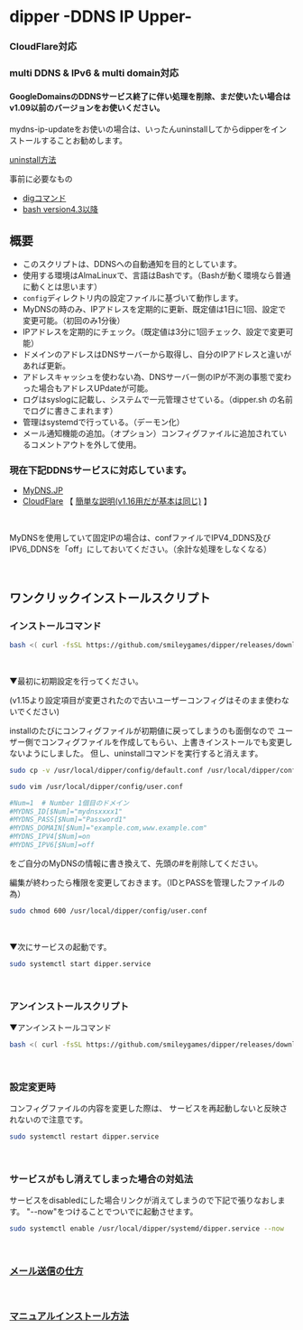 # dipper -DDNS IP Upper-

### CloudFlare対応
### multi DDNS & IPv6 & multi domain対応
#### GoogleDomainsのDDNSサービス終了に伴い処理を削除、まだ使いたい場合はv1.09以前のバージョンをお使いください。

mydns-ip-updateをお使いの場合は、いったんuninstallしてからdipperをインストールすることお勧めします。

[uninstall方法](https://github.com/smileygames/mydns-ip-update)

事前に必要なもの
- [digコマンド](https://github.com/smileygames/dipper/wiki/dig-command-install)
- [bash version4.3以降](https://github.com/smileygames/dipper/wiki/Bash-Install)

## 概要
- このスクリプトは、DDNSへの自動通知を目的としています。
- 使用する環境はAlmaLinuxで、言語はBashです。（Bashが動く環境なら普通に動くとは思います）
- `config`ディレクトリ内の設定ファイルに基づいて動作します。
- MyDNSの時のみ、IPアドレスを定期的に更新、既定値は1日に1回、設定で変更可能。（初回のみ1分後）
- IPアドレスを定期的にチェック。（既定値は3分に1回チェック、設定で変更可能）
- ドメインのアドレスはDNSサーバーから取得し、自分のIPアドレスと違いがあれば更新。
- アドレスキャッシュを使わない為、DNSサーバー側のIPが不測の事態で変わった場合もアドレスUPdateが可能。
- ログはsyslogに記載し、システムで一元管理させている。（dipper.sh の名前でログに書きこまれます）
- 管理はsystemdで行っている。（デーモン化）
- メール通知機能の追加。（オプション）コンフィグファイルに追加されているコメントアウトを外して使用。

### 現在下記DDNSサービスに対応しています。
- [MyDNS.JP](https://www.mydns.jp/)
- [CloudFlare](https://www.cloudflare.com/)  【 [簡単な説明(v1.16用だが基本は同じ)](https://smgjp.com/cloudflaredipper_ddns_dipper/) 】

<br>

MyDNSを使用していて固定IPの場合は、confファイルでIPV4_DDNS及びIPV6_DDNSを「off」にしておいてください。（余計な処理をしなくなる）

<br>

## ワンクリックインストールスクリプト
### インストールコマンド
```bash
bash <( curl -fsSL https://github.com/smileygames/dipper/releases/download/v1.18/install.sh )
```

<br>

▼最初に初期設定を行ってください。

(v1.15より設定項目が変更されたので古いユーザーコンフィグはそのまま使わないでください)

installのたびにコンフィグファイルが初期値に戻ってしまうのも面倒なので
ユーザー側でコンフィグファイルを作成してもらい、上書きインストールでも変更しないようにしました。
但し、uninstallコマンドを実行すると消えます。
```bash
sudo cp -v /usr/local/dipper/config/default.conf /usr/local/dipper/config/user.conf
```
```bash
sudo vim /usr/local/dipper/config/user.conf
```
```bash
#Num=1  # Number 1個目のドメイン
#MYDNS_ID[$Num]="mydnsxxxx1"
#MYDNS_PASS[$Num]="Password1"
#MYDNS_DOMAIN[$Num]="example.com,www.example.com"
#MYDNS_IPV4[$Num]=on
#MYDNS_IPV6[$Num]=off
```
をご自分のMyDNSの情報に書き換えて、先頭の#を削除してください。

編集が終わったら権限を変更しておきます。（IDとPASSを管理したファイルの為）
```bash
sudo chmod 600 /usr/local/dipper/config/user.conf
```

<br>

▼次にサービスの起動です。

```bash
sudo systemctl start dipper.service
```
<br>

### アンインストールスクリプト
▼アンインストールコマンド
```bash
bash <( curl -fsSL https://github.com/smileygames/dipper/releases/download/v1.18/uninstall.sh )
```

<br>

### 設定変更時
コンフィグファイルの内容を変更した際は、
サービスを再起動しないと反映されないので注意です。
```bash
sudo systemctl restart dipper.service
```
<br>

### サービスがもし消えてしまった場合の対処法
サービスをdisabledにした場合リンクが消えてしまうので下記で張りなおします。
"--now"をつけることでついでに起動させます。
```bash
sudo systemctl enable /usr/local/dipper/systemd/dipper.service --now
```
<br>

### [メール送信の仕方](https://github.com/smileygames/dipper/wiki/%E3%83%A1%E3%83%BC%E3%83%AB%E9%80%81%E4%BF%A1%E3%81%AE%E4%BB%95%E6%96%B9)
<br>

### [マニュアルインストール方法](https://github.com/smileygames/dipper/wiki/%E3%83%9E%E3%83%8B%E3%83%A5%E3%82%A2%E3%83%AB%E3%82%A4%E3%83%B3%E3%82%B9%E3%83%88%E3%83%BC%E3%83%AB%E6%96%B9%E6%B3%95)
<br>
